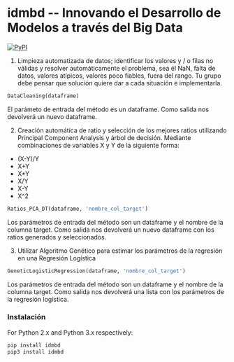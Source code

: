 # idmbd -- Innovando el Desarrollo de Modelos a través del Big Data

[![PyPI](https://img.shields.io/pypi/v/idmbd.svg?style=flat-square)](https://pypi.python.org/pypi/idmbd/)

1) Limpieza automatizada de datos; identificar los valores y / o filas no válidas y resolver automáticamente el problema, sea él NaN, falta de datos, valores atípicos, valores poco fiables, fuera del rango. Tu grupo debe pensar que solución quiere dar a cada situación e implementarla.

```python
DataCleaning(dataframe)
```
El parámeto de entrada del método es un dataframe. Como salida nos devolverá un nuevo dataframe.

2) Creación automática de ratio y selección de los mejores ratios utilizando Principal Component Analysis y árbol de decisión.
Mediante combinaciones de variables X y Y de la siguiente forma:
- (X-Y)/Y 
- X+Y
- X*Y
- X/Y
- X-Y 
- X^2

```python
Ratios_PCA_DT(dataframe, 'nombre_col_target')

```
Los parámetros de entrada del método son un dataframe y el nombre de la columna target. Como salida nos devolverá un nuevo dataframe con los ratios generados y seleccionados.

3) Utilizar Algoritmo Genético para estimar los parámetros de la regresión en una Regresión Logística

```python
GeneticLogisticRegression(dataframe, 'nombre_col_target')

```
Los parámetros de entrada del método son un dataframe y el nombre de la columna target. Como salida nos devolverá una lista con los parámetros de la regresión logística.

### Instalación

For Python 2.x and Python 3.x respectively:

```python
pip install idmbd
pip3 install idmbd

```
